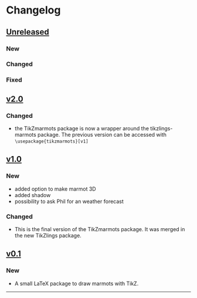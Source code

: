 # Changelog

## [Unreleased]

### New

### Changed

### Fixed

## [v2.0]

### Changed

- the TikZmarmots package is now a wrapper around the tikzlings-marmots package. The previous version can be accessed with `\usepackage{tikzmarmots}[v1]`

## [v1.0]

### New

- added option to make marmot 3D
- added shadow
- possibility to ask Phil for an weather forecast

### Changed

 - This is the final version of the TikZmarmots package. It was merged in the 
new TikZlings package.

## [v0.1]

### New

- A small LaTeX package to draw marmots with TikZ. 

------

[Unreleased]: https://github.com/samcarter/tikzmarmots/compare/v2.0...HEAD
[v2.0]: https://github.com/samcarter/tikzmarmots/compare/v1.0...v2.0
[v1.0]: https://github.com/samcarter/tikzmarmots/compare/v0.1...v1.0
[v0.1]: https://github.com/samcarter/tikzmarmots/compare/v0.0...v0.1
